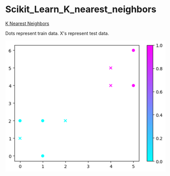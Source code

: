 # Scikit_Learn_K_nearest_neighbors

[K Nearest Neighbors](https://en.wikipedia.org/wiki/K-nearest_neighbors_algorithm)

Dots represent train data. X's represent test data.

![](k_nearest_neighbors.png)
